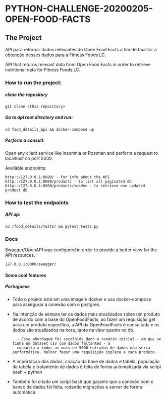 
# PYTHON-CHALLENGE-20200205-OPEN-FOOD-FACTS 

## The Project

API para retornar dados relevantes do Open Food Facts a fim de facilitar a obtenção desses dados para a Fitness Foods LC.

API that returns relevant data from Open Food Facts in order to retrieve nutritional data for Fitness Foods LC.

### How to run the project:

##### clone the repository
``` 
git clone <this repository>
```
##### Go to api root directory and run:

```
cd food_details_api && docker-compose up
```

##### Perform a consult:

Open any client service like Insomnia or Postman and perform a request to localhost on port 5000.

Available endpoints:

```
http::/127.0.0.1:8000/ - for info about the API
http::/127.0.0.1:8000/products - to list all paginated db
http::/127.0.0.1:8000/products/<code> - to retrieve one updated product db

```

### How to test the endpoints
##### API up:

```
cd /food_details/tests/ && pytest tests.py

```

### Docs

Swagger/OpenAPI was configured in order to provide a better view for the API resources. 

```
127.0.0.1:8000/swagger/

```

#### Some cool features
##### Portuguese 

- Todo o projeto está em uma imagem docker e usa docker-compose para assegurar a conexão com o postgres.
- Na intenção de sempre ter os dados mais atualizados sobre um produto de acordo com a base do OpenFoodFacts, 
ao fazer um requisição get para um produto específico, a API da OpenFoodFacts é consultada e os dados são atualizados na hora,
tanto na view quanto no db.

        - Essa abordagem foi escolhida dado o cenário inicial - em que se tinha um dataset csv com dados faltantes - a 
        consulta a todos as mais de 5000 entradas de dados não seria performática. Melhor fazer uma requisição inplace a cada produto.

- A importação dos dados, criação da base de dados e tabela, população da tabela e tratamento de dados é feita de forma automatizada 
via script bash + python 

- Também foi criado um script bash que garante que a conexão com o banco de dados foi feita, rodando migrações e server de forma automática. 